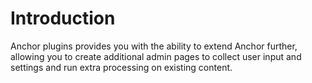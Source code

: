 # Introduction

Anchor plugins provides you with the ability to extend Anchor further, allowing
you to create additional admin pages to collect user input and settings and run
extra processing on existing content.